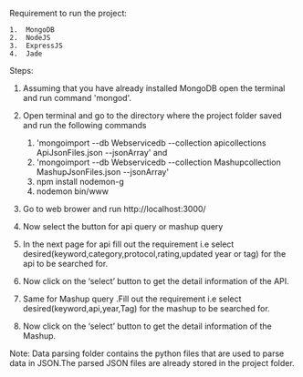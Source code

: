 Requirement to run the project:

	1.	MongoDB 
	2.	NodeJS
	3.	ExpressJS
	4.	Jade

Steps:
1. Assuming that you have already installed MongoDB open the terminal and   run command 'mongod'.

2. Open terminal and go to the directory where the project folder saved and run the following commands 
      1.	'mongoimport --db Webservicedb --collection apicollections ApiJsonFiles.json --jsonArray' and 
      2.	'mongoimport --db Webservicedb --collection Mashupcollection MashupJsonFiles.json --jsonArray'
      3.	npm install nodemon-g
      4.	nodemon bin/www			
3.	Go to web brower and run http://localhost:3000/
4.	Now select the button for api query or mashup query
5.	In the next page for api fill out the requirement i.e select desired(keyword,category,protocol,rating,updated year or tag) for the api to be searched for.
6.	Now click on the ‘select’ button to get the detail information of the API.
7.	Same for Mashup query .Fill out the requirement i.e select desired(keyword,api,year,Tag) for the mashup to be searched for.
8.	Now click on the ‘select’ button to get the detail information of the Mashup.

Note: Data parsing folder contains the python files that are used to parse data in JSON.The parsed JSON files are already stored in the project folder.
		

